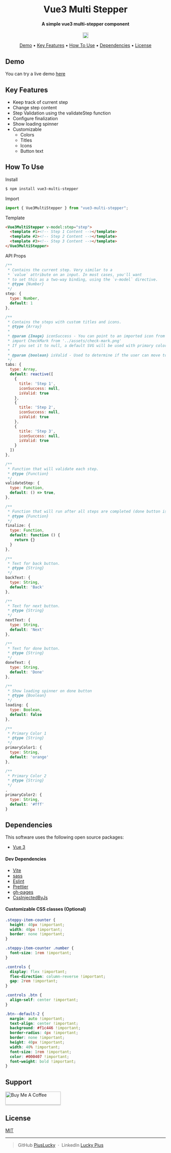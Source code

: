 <h1 align="center">Vue3 Multi Stepper</h1>

<h4 align="center">A simple vue3 multi-stepper component</h4>

<p align="center">
  <a href="https://badge.fury.io/js/vue3-multi-stepper"><img src="https://badge.fury.io/js/vue3-multi-stepper.svg" alt="npm version" height="18"></a>
</p>

<p align="center">
  <a href="#demo">Demo</a> •
  <a href="#key-features">Key Features</a> •
  <a href="#how-to-use">How To Use</a> •
  <a href="#dependencies">Dependencies</a> •
  <a href="#license">License</a>
</p>

## Demo

You can try a live demo [here](https://piuslucky.github.io/vue3-multi-stepper/)

## Key Features

- Keep track of current step
- Change step content
- Step Validation using the validateStep function
- Configure finalization
- Show loading spinner
- Customizable
  - Colors
  - Titles
  - Icons
  - Button text

## How To Use

Install

```bash
$ npm install vue3-multi-stepper
```

Import

```js
import { Vue3MultiStepper } from "vue3-multi-stepper";
```

Template

```html
<Vue3MultiStepper v-model:step="step">
  <template #1><!-- Step 1 Content --></template>
  <template #2><!-- Step 2 Content --></template>
  <template #3><!-- Step 3 Content --></template>
</Vue3MultiStepper>
```

API Props

```js
/**
 * Contains the current step. Very similar to a
 * `value` attribute on an input. In most cases, you'll want
 * to set this as a two-way binding, using the `v-model` directive.
 * @type {Number}
 */
step: {
  type: Number,
  default: 1
},

/**
 * Contains the steps with custom titles and icons.
 * @type {Array}
 *
 * @param {Image} iconSuccess - You can point to an imported icon from you assets like:
 * import CheckMark from '../assets/check-mark.png'
 * If you set it to null, a default SVG will be used with primary color 1.
 *
 * @param {boolean} isValid - Used to determine if the user can move to the next step.
 */
tabs: {
  type: Array,
  default: reactive([
    {
      title: 'Step 1',
      iconSuccess: null,
      isValid: true
    },
    {
      title: 'Step 2',
      iconSuccess: null,
      isValid: true
    },
    {
      title: 'Step 3',
      iconSuccess: null,
      isValid: true
    }
  ])
},

/**
 * Function that will validate each step.
 * @type {Function}
 */
validateStep: {
  type: Function,
  default: () => true,
},

/**
 * Function that will run after all steps are completed (done button is clicked).
 * @type {Function}
 */
finalize: {
  type: Function,
  default: function () {
    return {}
  }
},

/**
 * Text for back button.
 * @type {String}
 */
backText: {
  type: String,
  default: 'Back'
},

/**
 * Text for next button.
 * @type {String}
 */
nextText: {
  type: String,
  default: 'Next'
},

/**
 * Text for done button.
 * @type {String}
 */
doneText: {
  type: String,
  default: 'Done'
},

/**
 * Show loading spinner on done button
 * @type {Boolean}
 */
loading: {
  type: Boolean,
  default: false
},

/**
 * Primary Color 1
 * @type {String}
 */
primaryColor1: {
  type: String,
  default: 'orange'
},

/**
 * Primary Color 2
 * @type {String}
 */
,
primaryColor2: {
  type: String,
  default: '#fff'
}
```

## Dependencies

This software uses the following open source packages:

- [Vue 3](https://vuejs.org)

#### Dev Dependencies

- [Vite](https://vitejs.dev)
- [sass](https://www.npmjs.com/package/sass)
- [Eslint](https://eslint.org)
- [Prettier](https://prettier.io)
- [gh-pages](https://www.npmjs.com/package/gh-pages)
- [CssInjectedByJs](https://www.npmjs.com/package/vite-plugin-css-injected-by-js)


#### Customizable CSS classes (Optional)

```css
.steppy-item-counter {
  height: 40px !important;
  width: 40px !important;
  border: none !important;
}

.steppy-item-counter .number {
  font-size: 1rem !important;
}

.controls {
  display: flex !important;
  flex-direction: column-reverse !important;
  gap: 2rem !important;
}

.controls .btn {
  align-self: center !important;
}

.btn--default-2 {
  margin: auto !important;
  text-align: center !important;
  background: #f1c446 !important;
  border-radius: 4px !important;
  border: none !important;
  height: 40px !important;
  width: 40% !important;
  font-size: 1rem !important;
  color: #000407 !important;
  font-weight: bold !important;
}
```

## Support

<a href="https://bmc.link/luckypius" target="_blank"><img src="https://cdn.buymeacoffee.com/buttons/v2/default-green.png" alt="Buy Me A Coffee" style="height: 41px !important;width: 174px !important;box-shadow: 0px 3px 2px 0px rgba(190, 190, 190, 0.5) !important;-webkit-box-shadow: 0px 3px 2px 0px rgba(190, 190, 190, 0.5) !important;" ></a>

## License

[MIT](https://github.com/PiusLucky/vue3-multi-stepper/blob/main/LICENSE.md)

---

> GitHub [PiusLucky](https://github.com/PiusLucky) &nbsp;&middot;&nbsp;
> LinkedIn [Lucky Pius](https://www.linkedin.com/in/lucky-pius-52b2b4179/)
